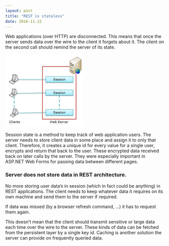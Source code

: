 ```yaml
---
layout: post
title: "REST is stateless"
date: 2016-11-22
---
```


Web applications (over HTTP) are disconnected. This means that once the server sends data over the wire to the client it forgets about it. The client on the second call should remind the server of its state.
<!--more-->

<img class="img-align-right" src="/assets/images/explor2.jpg" alt="ASP.NET Session State">

Session state is a method to keep track of web application users. The server needs to store client data in some place and assign it to only that client. Therefore, it creates a unique id for every value for a single user, encrypts and return that back to the user. These encrypted data received back on later calls by the server. They were especially important in ASP.NET Web Forms for passing data between different pages.

### Server does not store data in REST architecture.

No more storing user data’s in session (which in fact could be anything) in REST applications. The client needs to keep whatever data it requires on its own machine and send them to the server if required.

If data was missed (by a browser refresh command, …) it has to request them again.

This doesn’t mean that the client should transmit sensitive or large data each time over the wire to the server. These kinds of data can be fetched from the persistent layer by a single key id. Caching is another solution the server can provide on frequently queried data.
